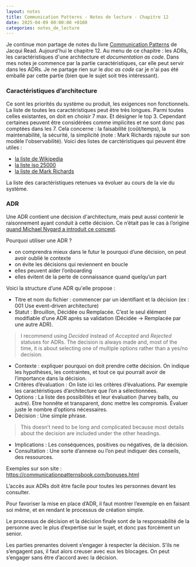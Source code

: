 ```yaml
---
layout: notes
title: Communication Patterns - Notes de lecture - Chapitre 12
date: 2025-04-09 00:00:00 +0100
categories: notes_de_lecture
---
```

Je continue mon partage de notes du livre [Communication Patterns](https://communicationpatternsbook.com/) de Jacqui Read. 
Aujourd'hui le chapitre 12. 
Au menu de ce chapitre : les ADRs, les caractéristiques d'une architecture et _documentation as code_. 
Dans mes notes je commence par la partie caractéristiques, car elle peut servir dans les ADRs. 
Je ne partage rien sur le _doc as code_ car je n'ai pas été emballé par cette partie (bien que le sujet soit très intéressant). 

### Caractéristiques d’architecture
Ce sont les priorités du système ou produit, les exigences non fonctionnels. 
La liste de toutes les caractéristiques peut être très longues. 
Parmi toutes celles existantes, on doit en choisir 7 max. 
Et désigner le top 3. 
Cependant certaines peuvent être considérées comme implicites et ne sont donc pas comptées dans les 7. 
Cela concerne : la faisabilité (coût/temps), la maintenabilité, la sécurité, la simplicité (note : Mark Richards rajoute sur son modèle l'observabilité). 
Voici des listes de carctéristiques qui peuvent être utiles : 
- [la liste de Wikipedia](https://en.wikipedia.org/wiki/List_of_system_quality_attributes)
- [la liste iso 25000](https://iso25000.com/index.php/en/iso-25000-standards/iso-25010)
- [la liste de Mark Richards](https://web.archive.org/web/20250121221235/https://developertoarchitect.com/resources.html)

La liste des caractéristiques retenues va évoluer au cours de la vie du système. 

### ADR
Une ADR contient une décision d'architecture, mais peut aussi contenir le raisonnement ayant conduit à cette décision. 
Ce n’était pas le cas à l’origine [quand Michael Nygard a introduit ce concept](https://web.archive.org/web/20250402141237/https://cognitect.com/blog/2011/11/15/documenting-architecture-decisions). 

Pourquoi utiliser une ADR ?
- on comprendra mieux dans le futur le pourquoi d’une décision, on peut avoir oublié le contexte
- on évite les décisions qui reviennent en boucle
- elles peuvent aider l’onboarding
- elles évitent de la perte de connaissance quand quelqu’un part

Voici la structure d’une ADR qu'elle propose : 
- Titre et nom du fichier : commencer par un identifiant et la décision (ex : 001 Use event-driven architecture)
- Statut : Brouillon, Décidée ou Remplacée. C’est le seul élément modifiable d’une ADR après sa validation (Décidée → Remplacée par une autre ADR).

> I recommend using *Decided* instead of *Accepted* and *Rejected* statuses for ADRs. 
> The decision is always made and, most of the time, it is about selecting one of multiple options rather than a yes/no decision.
 
- Contexte : expliquer pourquoi on doit prendre cette décision. 
On indique les hypothèses, les contraintes, et tout ce qui pourrait avoir de l’importance dans la décision.
- Critères d’évaluation : On liste ici les critères d’évaluations. 
Par exemple les caractéristiques d’architecture que l’on a sélectionnées.
- Options : La liste des possibilités et leur évaluation (harvey balls, ou autre). 
Etre honnête et transparent, donc mettre les compromis.
Évaluer juste le nombre d’options nécessaires. 
- Décision : Une simple phrase.

> This doesn’t need to be long and complicated because most details about the decision are included under the other headings.
 
- Implications : Les conséquences, positives ou négatives, de la décision.
- Consultation : Une sorte d’annexe ou l’on peut indiquer des conseils, des ressources.

Exemples sur son site : https://communicationpatternsbook.com/bonuses.html

L’accès aux ADRs doit être facile pour toutes les personnes devant les consulter. 

Pour favoriser la mise en place d’ADR, il faut montrer l’exemple en en faisant soi même, et en rendant le processus de création simple. 

Le processus de décision et la décision finale sont de la responsabilité de la personne avec le plus d’expertise sur le sujet, et donc pas forcément un senior. 

Les parties prenantes doivent s’engager à respecter la décision. 
S’ils ne s’engagent pas, il faut alors creuser avec eux les blocages. 
On peut s’engager sans être d’accord avec la décision.